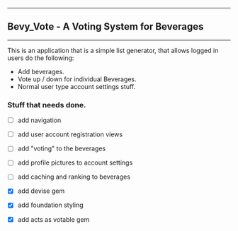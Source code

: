 ------------------------------------------------------------------
## Bevy_Vote - A Voting System for Beverages
------------------------------------------------------------------

This is an application that is a simple list generator, that allows logged in users do the following:

- Add beverages.
- Vote up / down for individual Beverages.
- Normal user type account settings stuff.


### Stuff that needs done.

- [ ] add navigation
- [ ] add user account registration views
- [ ] add "voting" to the beverages
- [ ] add profile pictures to account settings
- [ ] add caching and ranking to beverages
- [x] add devise gem
- [x] add foundation styling
- [x] add acts as votable gem


